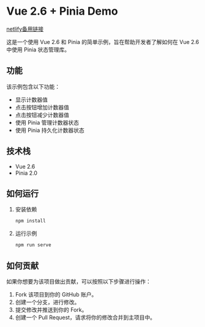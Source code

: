 # Vue 2.6 + Pinia Demo
[netlify备用链接](https://vue2-pinia.netlify.app)

这是一个使用 Vue 2.6 和 Pinia 的简单示例，旨在帮助开发者了解如何在 Vue 2.6 中使用 Pinia 状态管理库。

## 功能

该示例包含以下功能：

- 显示计数器值
- 点击按钮增加计数器值
- 点击按钮减少计数器值
- 使用 Pinia 管理计数器状态
- 使用 Pinia 持久化计数器状态

## 技术栈

- Vue 2.6
- Pinia 2.0

## 如何运行

1. 安装依赖

   ```bash
   npm install
   ```

2. 运行示例

   ```bash
   npm run serve
   ```

## 如何贡献

如果你想要为该项目做出贡献，可以按照以下步骤进行操作：

1. Fork 该项目到你的 GitHub 账户。
2. 创建一个分支，进行修改。
3. 提交修改并推送到你的 Fork。
4. 创建一个 Pull Request，请求将你的修改合并到主项目中。

[//]: # (## 许可证)

[//]: # (该项目使用 MIT 许可证，详情请参见 [LICENSE]&#40;https://chat.openai.com/c/LICENSE&#41; 文件。)
